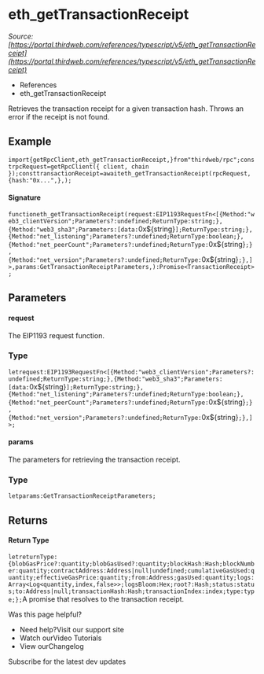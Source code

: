 # eth_getTransactionReceipt

*Source: [https://portal.thirdweb.com/references/typescript/v5/eth_getTransactionReceipt](https://portal.thirdweb.com/references/typescript/v5/eth_getTransactionReceipt)*

* References
* eth_getTransactionReceipt

Retrieves the transaction receipt for a given transaction hash.
Throws an error if the receipt is not found.

## Example

`import{getRpcClient,eth_getTransactionReceipt,}from"thirdweb/rpc";constrpcRequest=getRpcClient({ client, chain });consttransactionReceipt=awaiteth_getTransactionReceipt(rpcRequest,{hash:"0x...",},);`
#### Signature

`functioneth_getTransactionReceipt(request:EIP1193RequestFn<[{Method:"web3_clientVersion";Parameters?:undefined;ReturnType:string;},{Method:"web3_sha3";Parameters:[data:`0x${string}`];ReturnType:string;},{Method:"net_listening";Parameters?:undefined;ReturnType:boolean;},{Method:"net_peerCount";Parameters?:undefined;ReturnType:`0x${string}`;},{Method:"net_version";Parameters?:undefined;ReturnType:`0x${string}`;},]>,params:GetTransactionReceiptParameters,):Promise<TransactionReceipt>;`
## Parameters

#### request

The EIP1193 request function.

### Type

`letrequest:EIP1193RequestFn<[{Method:"web3_clientVersion";Parameters?:undefined;ReturnType:string;},{Method:"web3_sha3";Parameters:[data:`0x${string}`];ReturnType:string;},{Method:"net_listening";Parameters?:undefined;ReturnType:boolean;},{Method:"net_peerCount";Parameters?:undefined;ReturnType:`0x${string}`;},{Method:"net_version";Parameters?:undefined;ReturnType:`0x${string}`;},]>;`
#### params

The parameters for retrieving the transaction receipt.

### Type

`letparams:GetTransactionReceiptParameters;`
## Returns

#### Return Type

`letreturnType:{blobGasPrice?:quantity;blobGasUsed?:quantity;blockHash:Hash;blockNumber:quantity;contractAddress:Address|null|undefined;cumulativeGasUsed:quantity;effectiveGasPrice:quantity;from:Address;gasUsed:quantity;logs:Array<Log<quantity,index,false>>;logsBloom:Hex;root?:Hash;status:status;to:Address|null;transactionHash:Hash;transactionIndex:index;type:type;};`A promise that resolves to the transaction receipt.

Was this page helpful?

* Need help?Visit our support site
* Watch ourVideo Tutorials
* View ourChangelog

Subscribe for the latest dev updates

